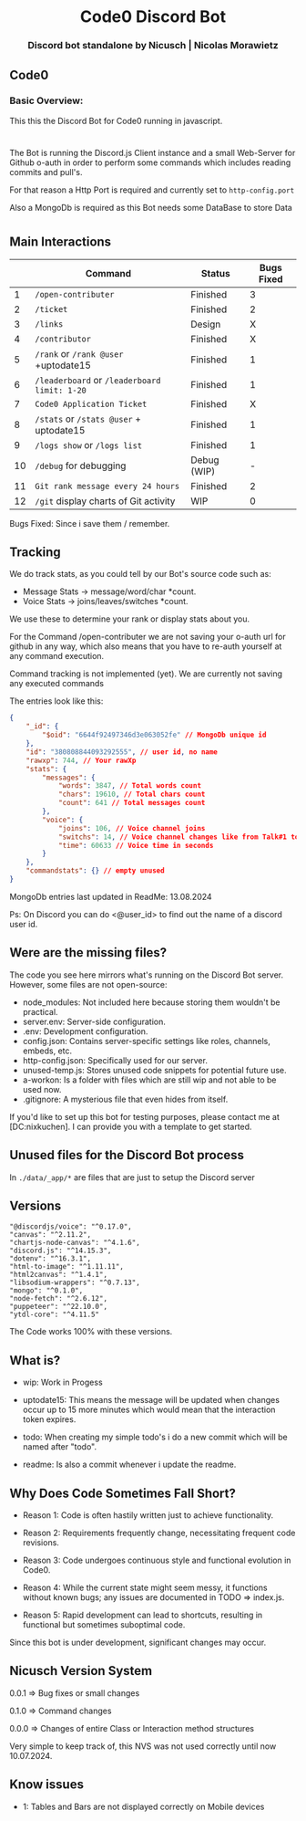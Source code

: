 <div align="center">
<h1>Code0 Discord Bot</h1>
<h3>Discord bot standalone by Nicusch | Nicolas Morawietz</h3>
</div>

## Code0

### Basic Overview:

This this the Discord Bot for Code0 running in javascript.
#
The Bot is running the Discord.js Client instance and a small Web-Server for Github o-auth in order to perform some commands which includes reading commits and pull's.

For that reason a Http Port is required and currently set to `http-config.port`

Also a MongoDb is required as this Bot needs some DataBase to store Data
#

## Main Interactions

|     | Command                                      | Status       | Bugs Fixed
| --- | ---------------------------------------------| ------------ | --------- |
| 1   | `/open-contributer`                          | Finished     |         3 |
| 2   | `/ticket`                                    | Finished     |         2 |
| 3   | `/links`                                     | Design       |         X |
| 4   | `/contributor`                               | Finished     |         X |
| 5   | `/rank` or `/rank @user` +uptodate15         | Finished     |         1 |
| 6   | `/leaderboard` or `/leaderboard limit: 1-20` | Finished     |         1 |
| 7   | `Code0 Application Ticket`                   | Finished     |         X |
| 8   | `/stats` or `/stats @user` + uptodate15      | Finished     |         1 |
| 9   | `/logs show` or `/logs list`                 | Finished     |         1 |
| 10  | `/debug` for debugging                       | Debug (WIP)  |         - |
| 11  | `Git rank message every 24 hours`            | Finished     |         2 |
| 12  | `/git` display charts of Git activity        | WIP          |         0 |

Bugs Fixed: Since i save them / remember.

## Tracking

We do track stats, as you could tell by our Bot's source code such as:

- Message Stats -> message/word/char *count.
- Voice Stats -> joins/leaves/switches *count.

We use these to determine your rank or display stats about you.

For the Command /open-contributer we are not saving your o-auth url for github in any way,
which also means that you have to re-auth yourself at any command execution.

Command tracking is not implemented (yet).
We are currently not saving any executed commands

The entries look like this:
```json
{
    "_id": {
        "$oid": "6644f92497346d3e063052fe" // MongoDb unique id
    },
    "id": "380808844093292555", // user id, no name
    "rawxp": 744, // Your rawXp
    "stats": {
        "messages": {
            "words": 3847, // Total words count
            "chars": 19610, // Total chars count
            "count": 641 // Total messages count
        },
        "voice": {
            "joins": 106, // Voice channel joins
            "switchs": 14, // Voice channel changes like from Talk#1 to Talk#2 (while remaining connection)
            "time": 60633 // Voice time in seconds
        }
    },
    "commandstats": {} // empty unused
}
```

MongoDb entries last updated in ReadMe: 13.08.2024

Ps: On Discord you can do <@user_id> to find out the name of a discord user id.

## Were are the missing files?

The code you see here mirrors what's running on the Discord Bot server. However, some files are not open-source:

- node_modules: Not included here because storing them wouldn't be practical.
- server.env: Server-side configuration.
- .env: Development configuration.
- config.json: Contains server-specific settings like roles, channels, embeds, etc.
- http-config.json: Specifically used for our server.
- unused-temp.js: Stores unused code snippets for potential future use.
- a-workon: Is a folder with files which are still wip and not able to be used now.
- .gitignore: A mysterious file that even hides from itself.

If you'd like to set up this bot for testing purposes, please contact me at [DC:nixkuchen]. I can provide you with a template to get started.

## Unused files for the Discord Bot process

In `./data/_app/*` are files that are just to setup the Discord server

## Versions

    "@discordjs/voice": "^0.17.0",
    "canvas": "^2.11.2",
    "chartjs-node-canvas": "^4.1.6",
    "discord.js": "^14.15.3",
    "dotenv": "^16.3.1",
    "html-to-image": "^1.11.11",
    "html2canvas": "^1.4.1",
    "libsodium-wrappers": "^0.7.13",
    "mongo": "^0.1.0",
    "node-fetch": "^2.6.12",
    "puppeteer": "^22.10.0",
    "ytdl-core": "^4.11.5"


The Code works 100% with these versions.

## What is?

- wip: Work in Progess

- uptodate15: This means the message will be updated when changes occur up to 15 more minutes which would mean that the interaction token expires.

- todo: When creating my simple todo's i do a new commit which will be named after "todo".

- readme: Is also a commit whenever i update the readme.

## Why Does Code Sometimes Fall Short?

- Reason 1: Code is often hastily written just to achieve functionality.

- Reason 2: Requirements frequently change, necessitating frequent code revisions.

- Reason 3: Code undergoes continuous style and functional evolution in Code0.

- Reason 4: While the current state might seem messy, it functions without known bugs; any issues are documented in TODO => index.js.

- Reason 5: Rapid development can lead to shortcuts, resulting in functional but sometimes suboptimal code.

Since this bot is under development, significant changes may occur.

## Nicusch Version System

0.0.1 => Bug fixes or small changes

0.1.0 => Command changes

0.0.0 => Changes of entire Class or Interaction method structures

Very simple to keep track of, this NVS was not used correctly until now 10.07.2024.

## Know issues

- 1: Tables and Bars are not displayed correctly on Mobile devices